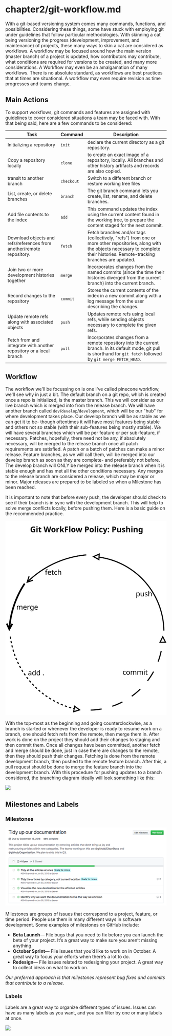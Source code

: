 # chapter2/git-workflow.md

With a git-based versioning system comes many commands, functions, and possibilities. Considering these things, some have stuck with employing git under guidelines that follow particular methodologies. With skinning a cat being versioning the progress (development, improvement, and maintenance) of projects, these many ways to skin a cat are considered as workflows. A workflow may be focused around how the main version (master branch) of a project is updated, how contributors may contribute, what conditions are required for versions to be created, and many more considerations. A Workflow may even be an amalgamation of many workflows. There is no absolute standard, as workflows are best practices that at times are situational. A workflow may even require revision as time progresses and teams change.

## Main Actions <a href="#main-actions" id="main-actions"></a>

To support workflows, git commands and features are assigned with guidelines to cover considered situations a team may be faced with. With that being said, here are a few commands to be considered:

| Task                                                                 | Command    | Description                                                                                                                                                                                |
| -------------------------------------------------------------------- | ---------- | ------------------------------------------------------------------------------------------------------------------------------------------------------------------------------------------ |
| Initializing a repository                                            | `init`     | declare the current directory as a git repository.                                                                                                                                         |
| Copy a repository locally                                            | `clone`    | to create an exact image of a repository, locally. All branches and other history artifacts and records are also copied.                                                                   |
| transit to another branch                                            | `checkout` | Switch to a different branch or restore working tree files                                                                                                                                 |
| List, create, or delete branches                                     | `branch`   | The git branch command lets you create, list, rename, and delete branches.                                                                                                                 |
| Add file contents to the index                                       | `add`      | This command updates the index using the current content found in the working tree, to prepare the content staged for the next commit.                                                     |
| Download objects and refs/references from another/remote repository. | `fetch`    | Fetch branches and/or tags (collectively, "refs") from one or more other repositories, along with the objects necessary to complete their histories. Remote-tracking branches are updated. |
| Join two or more development histories together                      | `merge`    | Incorporates changes from the named commits (since the time their histories diverged from the current branch) into the current branch.                                                     |
| Record changes to the repository                                     | `commit`   | Stores the current contents of the index in a new commit along with a log message from the user describing the changes.                                                                    |
| Update remote refs along with associated objects                     | `push`     | Updates remote refs using local refs, while sending objects necessary to complete the given refs.                                                                                          |
| Fetch from and integrate with another repository or a local branch   | `pull`     | Incorporates changes from a remote repository into the current branch. In its default mode, git pull is shorthand for `git fetch` followed by `git merge FETCH_HEAD`.                      |

## Workflow <a href="#workflow" id="workflow"></a>

The workflow we'll be focussing on is one I've called pinecone workflow, we'll see why in just a bit. The default branch on a git repo, which is created once a repo is initialized, is the master branch. This we will consider as our live branch which is merged into from the release branch. We will have another branch called `dev`/`develop`/`development`, which will be our "hub" for where development takes place. Our develop branch will be as stable as we can get it to be- though oftentimes it will have most features being stable and others not so stable (with their sub-features being mostly stable). We will have several branches which will be per feature or per sub-feature, if necessary. Patches, hopefully, there need not be any, if absolutely necessary, will be merged to the release branch once all patch requirements are satisfied. A patch or a batch of patches can make a minor release. Feature branches, as we will call them, will be merged into our develop branch as soon as they are complete- and preferably not before. The develop branch will ONLY be merged into the release branch when it is stable enough and has met all the other conditions necessary. Any merges to the release branch are considered a release, which may be major or minor. Major releases are prepared to be labeled so when a Milestone has been reached.

It is important to note that before every push, the developer should check to see if their branch is in sync with the development branch. This will help to solve merge conflicts locally, before pushing them. Here is a basic guide on the recommended practice.

![](https://raw.githubusercontent.com/iamthinkking/git-workflow-policy-the-pinecone-workflow/master/assets/Git%20WorkFlow%20Policy-%20Push.svg)

With the top-most as the beginning and going counterclockwise, as a branch is started or whenever the developer is ready to resume work on a branch, one should fetch refs from the remote, then merge them in. After work is done on the project they should add their changes to staging and then commit them. Once all changes have been committed, another fetch and merge should be done, just in case there are changes to the remote, then they should push their changes. Fetching is done from the remote development branch, then pushed to the remote feature branch. After this, a pull request should be done to merge the feature branch into the development branch. With this procedure for pushing updates to a branch considered, the branching diagram ideally will look something like this:

![](https://raw.githubusercontent.com/iamthinkking/git-workflow-policy-the-pinecone-workflow/master/assets/Git%20WorkFlow%20Policy-%20Branching\_real.svg)

## Milestones and Labels

### Milestones

![](../.gitbook/assets/milestone-info-page.png)

Milestones are groups of issues that correspond to a project, feature, or time period. People use them in many different ways in software development. Some examples of milestones on GitHub include:

* **Beta Launch**— File bugs that you need to fix before you can launch the beta of your project. It’s a great way to make sure you aren’t missing anything.
* **October Sprint**— File issues that you’d like to work on in October. A great way to focus your efforts when there’s a lot to do.
* **Redesign**— File issues related to redesigning your project. A great way to collect ideas on what to work on.

_Our preferred approach is that milestones represent bug fixes and commits that contribute to a release._

### Labels

Labels are a great way to organize different types of issues. Issues can have as many labels as you want, and you can filter by one or many labels at once.

![](../assets/labels-1.png)
